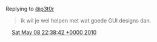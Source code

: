 Replying to [@p3t0r](https://twitter.com/p3t0r/status/13626428691)

> ik wil je wel helpen met wat goede GUI designs dan\.

<img src="../../media/tweet.ico" width="12" /> [Sat May 08 22:38:42 +0000 2010](https://twitter.com/DromerDenker/status/13632413168)